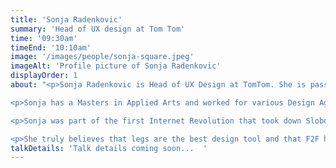 ```yaml
---
title: 'Sonja Radenkovic'
summary: 'Head of UX design at Tom Tom'
time: '09:30am'
timeEnd: '10:10am'
image: '/images/people/sonja-square.jpeg'
imageAlt: 'Profile picture of Sonja Radenkovic'
displayOrder: 1
about: "<p>Sonja Radenkovic is Head of UX Design at TomTom. She is passionate about creating the best future experience for car drivers around the world. For over 8 years at TomTom she has been responsible for development of a broad range of consumer and automotive products and for driving the UX design process.</p>

<p>Sonja has a Masters in Applied Arts and worked for various Design Agencies in Milan, Belgrade and Amsterdam.</p>

<p>Sonja was part of the first Internet Revolution that took down Slobodan Milosevic's repressive regime in Serbia, while she was working at the Radio B92 Internet Department in Belgrade.</p>

<p>She truly believes that legs are the best design tool and that F2F human interaction is necessary for creativity to flourish.</p>"
talkDetails: 'Talk details coming soon...  '
---
```

